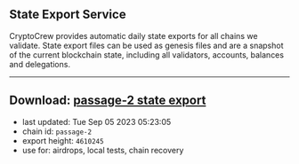 ## State Export Service
CryptoCrew provides automatic daily state exports for all chains we validate. State export files can be used as genesis files and are a snapshot of the current blockchain state, including all validators, accounts, balances and delegations.

---
**Download: [passage-2 state export](https://dl.ccvalidators.com/SERVICE/passage/passage-2_export_4610245.json)**
---

- last updated: Tue Sep 05 2023 05:23:05
- chain id: `passage-2`
- export height: `4610245`
- use for: airdrops, local tests, chain recovery
